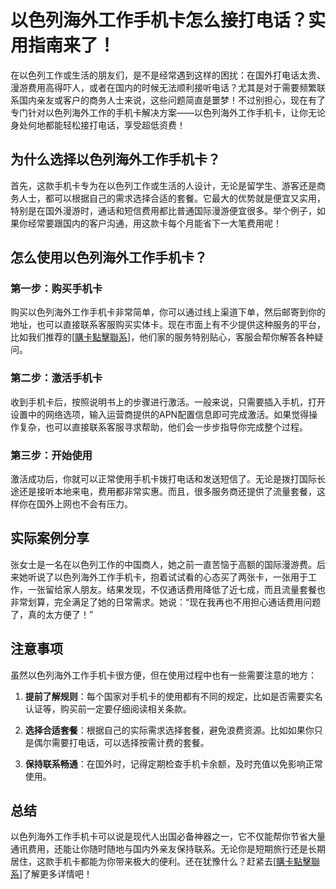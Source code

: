 # 以色列海外工作手机卡怎么接打电话？实用指南来了！

在以色列工作或生活的朋友们，是不是经常遇到这样的困扰：在国外打电话太贵、漫游费用高得吓人，或者在国内的时候无法顺利接听电话？尤其是对于需要频繁联系国内亲友或客户的商务人士来说，这些问题简直是噩梦！不过别担心，现在有了专门针对以色列海外工作的手机卡解决方案——以色列海外工作手机卡，让你无论身处何地都能轻松接打电话，享受超低资费！

## 为什么选择以色列海外工作手机卡？

首先，这款手机卡专为在以色列工作或生活的人设计，无论是留学生、游客还是商务人士，都可以根据自己的需求选择合适的套餐。它最大的优势就是便宜又实用，特别是在国外漫游时，通话和短信费用都比普通国际漫游便宜很多。举个例子，如果你经常要跟国内的客户沟通，用这款卡每个月能省下一大笔费用呢！

## 怎么使用以色列海外工作手机卡？

### 第一步：购买手机卡

购买以色列海外工作手机卡非常简单，你可以通过线上渠道下单，然后邮寄到你的地址，也可以直接联系客服购买实体卡。现在市面上有不少提供这种服务的平台，比如我们推荐的[[購卡點擊聯系](https://t.me/s/esim1088)]，他们家的服务特别贴心，客服会帮你解答各种疑问。

### 第二步：激活手机卡

收到手机卡后，按照说明书上的步骤进行激活。一般来说，只需要插入手机，打开设置中的网络选项，输入运营商提供的APN配置信息即可完成激活。如果觉得操作复杂，也可以直接联系客服寻求帮助，他们会一步步指导你完成整个过程。

### 第三步：开始使用

激活成功后，你就可以正常使用手机卡拨打电话和发送短信了。无论是拨打国际长途还是接听本地来电，费用都非常实惠。而且，很多服务商还提供了流量套餐，这样你在国外上网也不会有压力。

## 实际案例分享

张女士是一名在以色列工作的中国商人，她之前一直苦恼于高额的国际漫游费。后来她听说了以色列海外工作手机卡，抱着试试看的心态买了两张卡，一张用于工作，一张留给家人朋友。结果发现，不仅通话费用降低了近七成，而且流量套餐也非常划算，完全满足了她的日常需求。她说：“现在我再也不用担心通话费用问题了，真的太方便了！”

## 注意事项

虽然以色列海外工作手机卡很方便，但在使用过程中也有一些需要注意的地方：

1. **提前了解规则**：每个国家对手机卡的使用都有不同的规定，比如是否需要实名认证等，购买前一定要仔细阅读相关条款。
   
2. **选择合适套餐**：根据自己的实际需求选择套餐，避免浪费资源。比如如果你只是偶尔需要打电话，可以选择按需计费的套餐。

3. **保持联系畅通**：在国外时，记得定期检查手机卡余额，及时充值以免影响正常使用。

## 总结

以色列海外工作手机卡可以说是现代人出国必备神器之一，它不仅能帮你节省大量通讯费用，还能让你随时随地与国内外亲友保持联系。无论你是短期旅行还是长期居住，这款手机卡都能为你带来极大的便利。还在犹豫什么？赶紧去[[購卡點擊聯系](https://t.me/s/esim1088)]了解更多详情吧！
